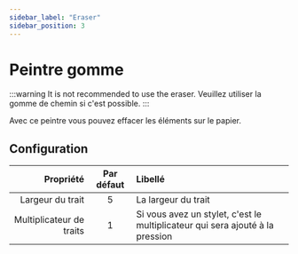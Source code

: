 ```yaml
---
sidebar_label: "Eraser"
sidebar_position: 3
---
```


# Peintre gomme

:::warning It is not recommended to use the eraser. Veuillez utiliser la gomme de chemin [](path_eraser) si c'est possible. :::

Avec ce peintre vous pouvez effacer les éléments sur le papier.

## Configuration

|                Propriété | Par défaut | Libellé                                                                       |
| ------------------------:|:----------:|:----------------------------------------------------------------------------- |
|         Largeur du trait |     5      | La largeur du trait                                                           |
| Multiplicateur de traits |     1      | Si vous avez un stylet, c'est le multiplicateur qui sera ajouté à la pression |
